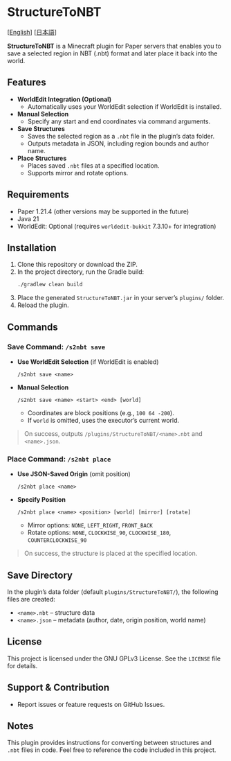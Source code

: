 # StructureToNBT

[[English](https://github.com/guy7cc/StructureToNBT/blob/main/README.md)] [[日本語](https://github.com/guy7cc/StructureToNBT/blob/main/README_ja.md)]

**StructureToNBT** is a Minecraft plugin for Paper servers that enables you to save a selected region in NBT (.nbt) format and later place it back into the world.

## Features

- **WorldEdit Integration (Optional)**
    - Automatically uses your WorldEdit selection if WorldEdit is installed.
- **Manual Selection**
    - Specify any start and end coordinates via command arguments.
- **Save Structures**
    - Saves the selected region as a `.nbt` file in the plugin’s data folder.
    - Outputs metadata in JSON, including region bounds and author name.
- **Place Structures**
    - Places saved `.nbt` files at a specified location.
    - Supports mirror and rotate options.

## Requirements

- Paper 1.21.4 (other versions may be supported in the future)
- Java 21
- WorldEdit: Optional (requires `worldedit-bukkit` 7.3.10+ for integration)

## Installation

1. Clone this repository or download the ZIP.
2. In the project directory, run the Gradle build:
   ```bash
   ./gradlew clean build
   ```
3. Place the generated `StructureToNBT.jar` in your server’s `plugins/` folder.
4. Reload the plugin.

## Commands

### Save Command: `/s2nbt save`

- **Use WorldEdit Selection** (if WorldEdit is enabled)
  ```
  /s2nbt save <name>
  ```
- **Manual Selection**
  ```
  /s2nbt save <name> <start> <end> [world]
  ```
    - Coordinates are block positions (e.g., `100 64 -200`).
    - If `world` is omitted, uses the executor’s current world.

> On success, outputs `/plugins/StructureToNBT/<name>.nbt` and `<name>.json`.

### Place Command: `/s2nbt place`

- **Use JSON-Saved Origin** (omit position)
  ```
  /s2nbt place <name>
  ```
- **Specify Position**
  ```
  /s2nbt place <name> <position> [world] [mirror] [rotate]
  ```
    - Mirror options: `NONE`, `LEFT_RIGHT`, `FRONT_BACK`
    - Rotate options: `NONE`, `CLOCKWISE_90`, `CLOCKWISE_180`, `COUNTERCLOCKWISE_90`

> On success, the structure is placed at the specified location.

## Save Directory

In the plugin’s data folder (default `plugins/StructureToNBT/`), the following files are created:

- `<name>.nbt` – structure data
- `<name>.json` – metadata (author, date, origin position, world name)

## License

This project is licensed under the GNU GPLv3 License. See the `LICENSE` file for details.

## Support & Contribution

- Report issues or feature requests on GitHub Issues.

## Notes

This plugin provides instructions for converting between structures and `.nbt` files in code. Feel free to reference the code included in this project.

